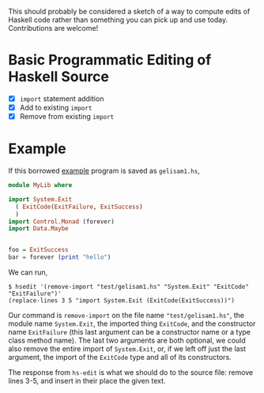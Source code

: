 This should probably be considered a sketch of a way to compute edits of Haskell code rather than something you can pick up and use today. Contributions are welcome!

# Basic Programmatic Editing of Haskell Source

- [x] `import` statement addition
- [x] Add to existing `import`
- [x] Remove from existing `import`

# Example

If this borrowed [example](https://github.com/commercialhaskell/intero/issues/516) program is saved as `gelisam1.hs`,

```haskell
module MyLib where

import System.Exit
  ( ExitCode(ExitFailure, ExitSuccess)
  )
import Control.Monad (forever)
import Data.Maybe


foo = ExitSuccess
bar = forever (print "hello")
```

We can run,

```
$ hsedit '(remove-import "test/gelisam1.hs" "System.Exit" "ExitCode" "ExitFailure")'
(replace-lines 3 5 "import System.Exit (ExitCode(ExitSuccess))")
```

Our command is `remove-import` on the file name `"test/gelisam1.hs"`, the module name `System.Exit`, the imported thing `ExitCode`, and the constructor name `ExitFailure` (this last argument can be a constructor name or a type class method name). The last two arguments are both optional, we could also remove the entire import of `System.Exit`, or, if we left off just the last argument, the import of the `ExitCode` type and all of its constructors.

The response from `hs-edit` is what we should do to the source file: remove lines 3-5, and insert in their place the given text.
